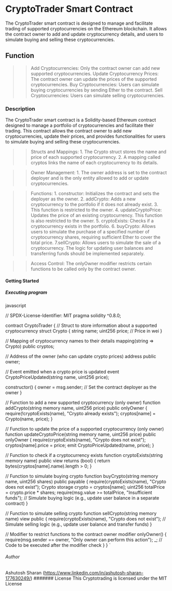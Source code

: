 # CryptoTrader Smart Contract
The CryptoTrader smart contract is designed to manage and facilitate trading of supported cryptocurrencies on the Ethereum blockchain. It allows the contract owner to add and update cryptocurrency details, and users to simulate buying and selling these cryptocurrencies.

## Function
>>Add Cryptocurrencies: Only the contract owner can add new supported cryptocurrencies.
>>Update Cryptocurrency Prices: The contract owner can update the prices of the supported cryptocurrencies.
>>Buy Cryptocurrencies: Users can simulate buying cryptocurrencies by sending Ether to the contract.
>>Sell Cryptocurrencies: Users can simulate selling cryptocurrencies.


### Description
The CryptoTrader smart contract is a Solidity-based Ethereum contract designed to manage a portfolio of cryptocurrencies and facilitate their trading. This contract allows the contract owner to add new cryptocurrencies, update their prices, and provides functionalities for users to simulate buying and selling these cryptocurrencies.

>> Structs and Mappings:
        1. The Crypto struct stores the name and price of each supported cryptocurrency.
        2. A mapping called cryptos links the name of each cryptocurrency to its details.

>> Owner Management:
        1. The owner address is set to the contract deployer and is the only entity allowed to add or update cryptocurrencies.

>> Functions:
        1. constructor: Initializes the contract and sets the deployer as the owner.
        2. addCrypto: Adds a new cryptocurrency to the portfolio if it does not already exist. 
        3. This function is restricted to the owner.
        4. updateCryptoPrice: Updates the price of an existing cryptocurrency. This function is also restricted to the owner.
        5. cryptoExists: Checks if a cryptocurrency exists in the portfolio.
        6. buyCrypto: Allows users to simulate the purchase of a specified number of cryptocurrency shares, requiring sufficient Ether to cover the total price.
        7.sellCrypto: Allows users to simulate the sale of a cryptocurrency. The logic for updating user balances and transferring funds should be implemented separately.

>> Access Control:
        The onlyOwner modifier restricts certain functions to be called only by the contract owner.


#### Getting Started

##### Executing program

javascript

// SPDX-License-Identifier: MIT
pragma solidity ^0.8.0;

contract CryptoTrader {
  // Struct to store information about a supported cryptocurrency
  struct Crypto {
    string name;
    uint256 price; // Price in wei
  }

  // Mapping of cryptocurrency names to their details
  mapping(string => Crypto) public cryptos;

  // Address of the owner (who can update crypto prices)
  address public owner;

  // Event emitted when a crypto price is updated
  event CryptoPriceUpdated(string name, uint256 price);

  constructor() {
    owner = msg.sender; // Set the contract deployer as the owner
  }

  // Function to add a new supported cryptocurrency (only owner)
  function addCrypto(string memory name, uint256 price) public onlyOwner {
    require(!cryptoExists(name), "Crypto already exists");
    cryptos[name] = Crypto(name, price);
  }

  // Function to update the price of a supported cryptocurrency (only owner)
  function updateCryptoPrice(string memory name, uint256 price) public onlyOwner {
    require(cryptoExists(name), "Crypto does not exist");
    cryptos[name].price = price;
    emit CryptoPriceUpdated(name, price);
  }

  // Function to check if a cryptocurrency exists
  function cryptoExists(string memory name) public view returns (bool) {
    return bytes(cryptos[name].name).length > 0;
  }

  // Function to simulate buying crypto 
  function buyCrypto(string memory name, uint256 shares) public payable {
    require(cryptoExists(name), "Crypto does not exist");
    Crypto storage crypto = cryptos[name];
    uint256 totalPrice = crypto.price * shares;
    require(msg.value >= totalPrice, "Insufficient funds");
    // Simulate buying logic (e.g., update user balance in a separate contract)
  }

  // Function to simulate selling crypto 
  function sellCrypto(string memory name) view  public {
    require(cryptoExists(name), "Crypto does not exist");
    // Simulate selling logic (e.g., update user balance and transfer funds)
  }

  // Modifier to restrict functions to the contract owner
  modifier onlyOwner() {
    require(msg.sender == owner, "Only owner can perform this action");
    _; // Code to be executed after the modifier check
  }
}
`

###### Author
Ashutosh Sharan 
(https://www.linkedin.com/in/ashutosh-sharan-177630249/)
 ####### License
 This Cryptotrading is licensed under the MIT License
